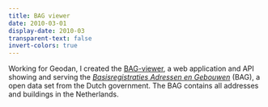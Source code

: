```yaml
---
title: BAG viewer
date: 2010-03-01
display-date: 2010-03
transparent-text: false
invert-colors: true
---
```


<section>
  <span>
    Working for <a>Geodan<a/>, I created the <a href="http://bagviewer.geodan.nl/">BAG-viewer</a>, a web application and API showing and serving the <a href="http://www.kadaster.nl/bag"><i>Basisregistraties Adressen en Gebouwen</i></a> (BAG), a open data set from the Dutch government. The BAG contains all addresses and buildings in the Netherlands.
  </span>
</section>
